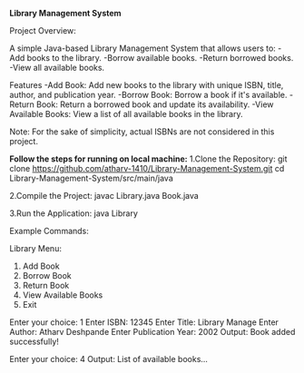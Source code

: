 **Library Management System**

Project Overview:

A simple Java-based Library Management System that allows users to:
-Add books to the library.
-Borrow available books.
-Return borrowed books.
-View all available books.

Features
-Add Book: Add new books to the library with unique ISBN, title, author, and publication year.
-Borrow Book: Borrow a book if it's available.
-Return Book: Return a borrowed book and update its availability.
-View Available Books: View a list of all available books in the library.

Note: For the sake of simplicity, actual ISBNs are not considered in this project.

**Follow the steps for running on local machine:**
  1.Clone the Repository:
      git clone https://github.com/atharv-1410/Library-Management-System.git
      cd Library-Management-System/src/main/java

  2.Compile the Project:
      javac Library.java Book.java

  3.Run the Application:
      java Library


 Example Commands:
	
 Library Menu:
1. Add Book
2. Borrow Book
3. Return Book
4. View Available Books
5. Exit

Enter your choice: 1
Enter ISBN: 
12345
Enter Title: 
Library Manage
Enter Author: 
Atharv Deshpande
Enter Publication Year: 
2002
Output: Book added successfully!

Enter your choice: 4
Output: List of available books...
